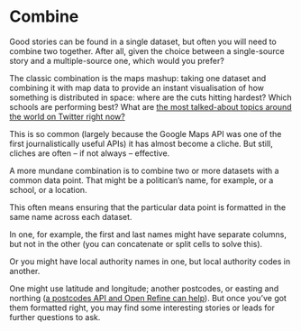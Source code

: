 # Combine

Good stories can be found in a single dataset, but often you will need to combine two together. After all, given the choice between a single-source story and a multiple-source one, which would you prefer?

The classic combination is the maps mashup: taking one dataset and combining it with map data to provide an instant visualisation of how something is distributed in space: where are the cuts hitting hardest? Which schools are performing best? What are [the most talked-about topics around the world on Twitter right now?](https://www.trendsmap.com/)

This is so common (largely because the Google Maps API was one of the first journalistically useful APIs) it has almost become a cliche. But still, cliches are often – if not always – effective.

A more mundane combination is to combine two or more datasets with a common data point. That might be a politican’s name, for example, or a school, or a location.

This often means ensuring that the particular data point is formatted in the same name across each dataset.

In one, for example, the first and last names might have separate columns, but not in the other (you can concatenate or split cells to solve this).

Or you might have local authority names in one, but local authority codes in another.

One might use latitude and longitude; another postcodes, or easting and northing ([a postcodes API and Open Refine can help](https://onlinejournalismblog.com/2010/12/16/adding-geographical-information-to-a-spreadsheet-based-on-postcodes-google-refine-and-apis/)). But once you’ve got them formatted right, you may find some interesting stories or leads for further questions to ask.
